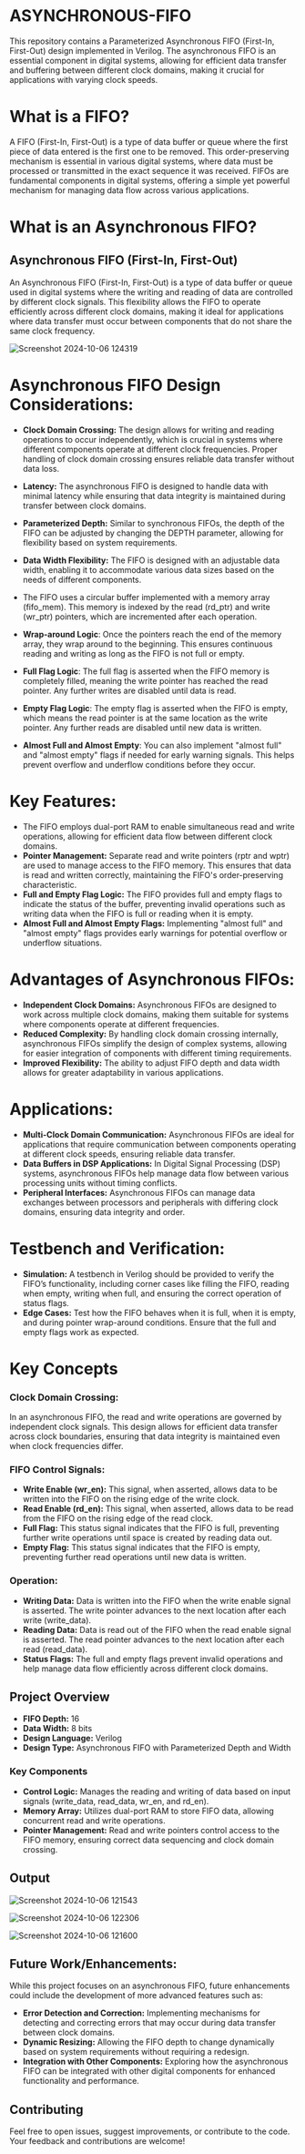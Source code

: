 # ASYNCHRONOUS-FIFO

This repository contains a Parameterized Asynchronous FIFO (First-In, First-Out) design implemented in Verilog. The asynchronous FIFO is an essential component in digital systems, allowing for efficient data transfer and buffering between different clock domains, making it crucial for applications with varying clock speeds.

# What is a FIFO?
A FIFO (First-In, First-Out) is a type of data buffer or queue where the first piece of data entered is the first one to be removed. This order-preserving mechanism is essential in various digital systems, where data must be processed or transmitted in the exact sequence it was received. FIFOs are fundamental components in digital systems, offering a simple yet powerful mechanism for managing data flow across various applications.

# What is an Asynchronous FIFO?

## Asynchronous FIFO (First-In, First-Out)

An Asynchronous FIFO (First-In, First-Out) is a type of data buffer or queue used in digital systems where the writing and reading of data are controlled by different clock signals. This flexibility allows the FIFO to operate efficiently across different clock domains, making it ideal for applications where data transfer must occur between components that do not share the same clock frequency.

![Screenshot 2024-10-06 124319](https://github.com/user-attachments/assets/fc8b990b-6d37-470d-a6de-c5b8a2ffe7b3)

# Asynchronous FIFO Design Considerations:
- **Clock Domain Crossing:** The design allows for writing and reading operations to occur independently, which is crucial in systems where different components operate at different clock frequencies. Proper handling of clock domain crossing ensures reliable data transfer without data loss.

- **Latency:** The asynchronous FIFO is designed to handle data with minimal latency while ensuring that data integrity is maintained during transfer between clock domains.

- **Parameterized Depth:** Similar to synchronous FIFOs, the depth of the FIFO can be adjusted by changing the DEPTH parameter, allowing for flexibility based on system requirements.

- **Data Width Flexibility:** The FIFO is designed with an adjustable data width, enabling it to accommodate various data sizes based on the needs of different components.

- The FIFO uses a circular buffer implemented with a memory array (fifo_mem). This memory is indexed by the read (rd_ptr) and write (wr_ptr) pointers, which are incremented after each operation.


- **Wrap-around Logic**: Once the pointers reach the end of the memory array, they wrap around to the beginning. This ensures continuous reading and writing as long as the FIFO is not full or empty.


- **Full Flag Logic**: The full flag is asserted when the FIFO memory is completely filled, meaning the write pointer has reached the read pointer. Any further writes are disabled until data is read.


- **Empty Flag Logic**: The empty flag is asserted when the FIFO is empty, which means the read pointer is at the same location as the write pointer. Any further reads are disabled until new data is written.


- **Almost Full and Almost Empty**: You can also implement "almost full" and "almost empty" flags if needed for early warning signals. This helps prevent overflow and underflow conditions before they occur.

# Key Features:
- The FIFO employs dual-port RAM to enable simultaneous read and write operations, allowing for efficient data flow between different clock domains.
- **Pointer Management:** Separate read and write pointers (rptr and wptr) are used to manage access to the FIFO memory. This ensures that data is read and written correctly, maintaining the FIFO's order-preserving characteristic.
- **Full and Empty Flag Logic:** The FIFO provides full and empty flags to indicate the status of the buffer, preventing invalid operations such as writing data when the FIFO is full or reading when it is empty.
- **Almost Full and Almost Empty Flags:** Implementing "almost full" and "almost empty" flags provides early warnings for potential overflow or underflow situations.

# Advantages of Asynchronous FIFOs:
- **Independent Clock Domains:** Asynchronous FIFOs are designed to work across multiple clock domains, making them suitable for systems where components operate at different frequencies.
- **Reduced Complexity:** By handling clock domain crossing internally, asynchronous FIFOs simplify the design of complex systems, allowing for easier integration of components with different timing requirements.
- **Improved Flexibility:** The ability to adjust FIFO depth and data width allows for greater adaptability in various applications.

# Applications:
- **Multi-Clock Domain Communication:** Asynchronous FIFOs are ideal for applications that require communication between components operating at different clock speeds, ensuring reliable data transfer.
- **Data Buffers in DSP Applications:** In Digital Signal Processing (DSP) systems, asynchronous FIFOs help manage data flow between various processing units without timing conflicts.
- **Peripheral Interfaces:** Asynchronous FIFOs can manage data exchanges between processors and peripherals with differing clock domains, ensuring data integrity and order.

# Testbench and Verification:
- **Simulation:** A testbench in Verilog should be provided to verify the FIFO’s functionality, including corner cases like filling the FIFO, reading when empty, writing when full, and ensuring the correct operation of status flags.
- **Edge Cases:** Test how the FIFO behaves when it is full, when it is empty, and during pointer wrap-around conditions. Ensure that the full and empty flags work as expected.

# Key Concepts
### Clock Domain Crossing:
In an asynchronous FIFO, the read and write operations are governed by independent clock signals. This design allows for efficient data transfer across clock boundaries, ensuring that data integrity is maintained even when clock frequencies differ.

### FIFO Control Signals:
- **Write Enable (wr_en):** This signal, when asserted, allows data to be written into the FIFO on the rising edge of the write clock.
- **Read Enable (rd_en):** This signal, when asserted, allows data to be read from the FIFO on the rising edge of the read clock.
- **Full Flag:** This status signal indicates that the FIFO is full, preventing further write operations until space is created by reading data out.
- **Empty Flag:** This status signal indicates that the FIFO is empty, preventing further read operations until new data is written.

### Operation:
- **Writing Data:** Data is written into the FIFO when the write enable signal is asserted. The write pointer advances to the next location after each write (write_data).
- **Reading Data:** Data is read out of the FIFO when the read enable signal is asserted. The read pointer advances to the next location after each read (read_data).
- **Status Flags:** The full and empty flags prevent invalid operations and help manage data flow efficiently across different clock domains.

## Project Overview
- **FIFO Depth:** 16
- **Data Width:** 8 bits
- **Design Language:** Verilog
- **Design Type:** Asynchronous FIFO with Parameterized Depth and Width

### Key Components
- **Control Logic:** Manages the reading and writing of data based on input signals (write_data, read_data, wr_en, and rd_en).
- **Memory Array:** Utilizes dual-port RAM to store FIFO data, allowing concurrent read and write operations.
- **Pointer Management:** Read and write pointers control access to the FIFO memory, ensuring correct data sequencing and clock domain crossing.

## Output
![Screenshot 2024-10-06 121543](https://github.com/user-attachments/assets/6bd797a4-615f-4119-b830-37a00d66dafa)
  
![Screenshot 2024-10-06 122306](https://github.com/user-attachments/assets/36254db5-343e-4b57-87ae-4f431f0941e2) 

![Screenshot 2024-10-06 121600](https://github.com/user-attachments/assets/fb55a3ac-7a5f-46ad-85fa-7562f5e70a20) 

## Future Work/Enhancements:
While this project focuses on an asynchronous FIFO, future enhancements could include the development of more advanced features such as:
- **Error Detection and Correction:** Implementing mechanisms for detecting and correcting errors that may occur during data transfer between clock domains.
- **Dynamic Resizing:** Allowing the FIFO depth to change dynamically based on system requirements without requiring a redesign.
- **Integration with Other Components:** Exploring how the asynchronous FIFO can be integrated with other digital components for enhanced functionality and performance.

## Contributing
Feel free to open issues, suggest improvements, or contribute to the code. Your feedback and contributions are welcome!

